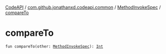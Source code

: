 [CodeAPI](../../index.md) / [com.github.jonathanxd.codeapi.common](../index.md) / [MethodInvokeSpec](index.md) / [compareTo](.)

# compareTo

`fun compareTo(other: `[`MethodInvokeSpec`](index.md)`): `[`Int`](https://kotlinlang.org/api/latest/jvm/stdlib/kotlin/-int/index.html)